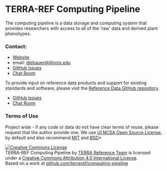 # TERRA-REF Computing Pipeline

The computing pipeline is a data storage and computing system that provides researchers with access to all of the ‘raw’ data and derived plant phenotypes.

### Contact:

* [Website](https://terraref.org)
* email: dlebauer@illinois.edu
* [GitHub Issues](https://github.com/terraref/computing-pipeline/issues)
* [Chat Room](https://gitter.im/terraref/computing-pipeline)


To provide input on reference data products and support for existing standards and software, please visit the [Reference Data GitHub repository](https://github.com/terraref/reference-data).

* [GitHub Issues](https://github.com/terraref/reference-data/issues)
* [Chat Room](https://gitter.im/terraref/reference-data)


### Terms of Use 

Project wide - if any code or data do not have clear terms of reuse, please request that the author provide one. We use [UI NCSA Open Source License](https://opensource.org/licenses/NCSA), by default and also recommend [MIT](https://opensource.org/licenses/MIT) and [BSD](https://opensource.org/licenses/BSD-2-Clause)*

<a href="http://creativecommons.org/licenses/by/4.0/" rel=
    "license"><img alt="Creative Commons License" src=
    "https://i.creativecommons.org/l/by/4.0/88x31.png" style=
    "border-width:0"></a><br>
    <span>TERRA-REF Computing Pipeline</span> by <a href="terraref.org"
    rel="cc:attributionURL">TERRA Reference Team</a> is licensed under a
    <a href="http://creativecommons.org/licenses/by/4.0/" rel=
    "license">Creative Commons Attribution 4.0 International License</a>.<br>
    Based on a work at <a href="github.com/terraref/==REPOSITORY==" rel=
    "dct:source">github.com/terraref/computing-pipeline</a>
